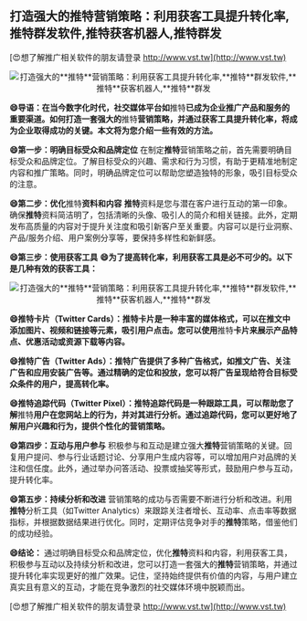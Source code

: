 ## **打造强大的**推特**营销策略：利用获客工具提升转化率,**推特**群发软件,**推特**获客机器人,**推特**群发**

[😍想了解推广相关软件的朋友请登录 http://www.vst.tw](http://www.vst.tw)

 <center><img src="https://vst.tw/MP4/tuiguang/png/8.png" alt="打造强大的**推特**营销策略：利用获客工具提升转化率,**推特**群发软件,**推特**获客机器人,**推特**群发"></center>

**😄导语：在当今数字化时代，社交媒体平台如**推特**已成为企业推广产品和服务的重要渠道。如何打造一套强大的**推特**营销策略，并通过获客工具提升转化率，将成为企业取得成功的关键。本文将为您介绍一些有效的方法。**

**😄第一步：明确目标受众和品牌定位**
在制定**推特**营销策略之前，首先需要明确目标受众和品牌定位。了解目标受众的兴趣、需求和行为习惯，有助于更精准地制定内容和推广策略。同时，明确品牌定位可以帮助您塑造独特的形象，吸引目标受众的注意。

**😄第二步：优化**推特**资料和内容**
**推特**资料是您与潜在客户进行互动的第一印象。确保**推特**资料简洁明了，包括清晰的头像、吸引人的简介和相关链接。此外，定期发布高质量的内容对于提升关注度和吸引新客户至关重要。内容可以是行业洞察、产品/服务介绍、用户案例分享等，要保持多样性和新鲜感。

**😄第三步：使用获客工具**
**😄为了提高转化率，利用获客工具是必不可少的。以下是几种有效的获客工具：**

 <center><img src="https://vst.tw/MP4/tuiguang/png/7.png" alt="打造强大的**推特**营销策略：利用获客工具提升转化率,**推特**群发软件,**推特**获客机器人,**推特**群发"></center>

**😄**推特**卡片（Twitter Cards）：**推特**卡片是一种丰富的媒体格式，可以在推文中添加图片、视频和链接等元素，吸引用户点击。您可以使用**推特**卡片来展示产品特点、优惠活动或资源下载等内容。**

**😄**推特**广告（Twitter Ads）：**推特**广告提供了多种广告格式，如推文广告、关注广告和应用安装广告等。通过精确的定位和投放，您可以将广告呈现给符合目标受众条件的用户，提高转化率。**

**😄**推特**追踪代码（Twitter Pixel）：**推特**追踪代码是一种跟踪工具，可以帮助您了解**推特**用户在您网站上的行为，并对其进行分析。通过追踪代码，您可以更好地了解用户兴趣和行为，提供个性化的营销策略。**

**😄第四步：互动与用户参与**
积极参与和互动是建立强大**推特**营销策略的关键。回复用户提问、参与行业话题讨论、分享用户生成内容等，可以增加用户对品牌的关注和信任度。此外，通过举办问答活动、投票或抽奖等形式，鼓励用户参与互动，提升转化率。

**😄第五步：持续分析和改进**
营销策略的成功与否需要不断进行分析和改进。利用**推特**分析工具（如Twitter Analytics）来跟踪关注者增长、互动率、点击率等数据指标，并根据数据结果进行优化。同时，定期评估竞争对手的**推特**策略，借鉴他们的成功经验。

**😄结论：**
通过明确目标受众和品牌定位，优化**推特**资料和内容，利用获客工具，积极参与互动以及持续分析和改进，您可以打造一套强大的**推特**营销策略，并通过提升转化率实现更好的推广效果。记住，坚持始终提供有价值的内容，与用户建立真实且有意义的互动，才能在竞争激烈的社交媒体环境中脱颖而出。

[😍想了解推广相关软件的朋友请登录 http://www.vst.tw](http://www.vst.tw)



